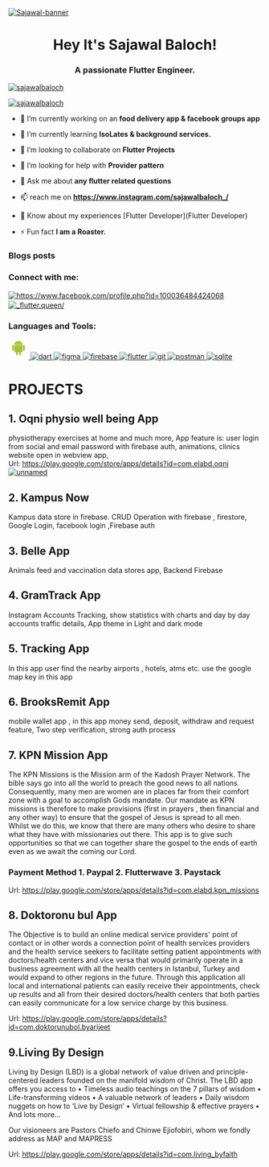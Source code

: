 <a href="https://ibb.co/JxbnZxw"><img src="https://i.ibb.co/bHy1tHM/Sajawal-banner.png" alt="Sajawal-banner" border="0"></a>

<h1 align="center">Hey It's Sajawal Baloch!</h1>
<h3 align="center">A passionate Flutter Engineer.</h3>

<p align="left"> <a href="https://github.com/ryo-ma/github-profile-trophy"><img src="https://github-profile-trophy.vercel.app/?username=sajawalbaloch" alt="sajawalbaloch" /></a> </p>

<p align="left"> <a href="https://twitter.com/sajawalbaloch" target="blank"><img src="https://img.shields.io/twitter/follow/Sajawalbaloch55?logo=twitter&style=for-the-badge" alt="sajawalbaloch" /></a> </p>

- 🔭 I’m currently working on an **food delivery app & facebook groups app**

- 🌱 I’m currently learning **IsoLates & background services.**

- 👯 I’m looking to collaborate on **Flutter Projects**

- 🤝 I’m looking for help with **Provider pattern**

- 💬 Ask me about **any flutter related questions**

- 📫 reach me on **https://www.instagram.com/sajawalbaloch_/**

- 📄 Know about my experiences [Flutter Developer](Flutter Developer)

- ⚡ Fun fact **I am a Roaster.**

### Blogs posts
<!-- BLOG-POST-LIST:START -->
<!-- BLOG-POST-LIST:END -->

<h3 align="left">Connect with me:</h3>
<p align="left">
<a href="https://www.facebook.com/profile.php?id=100036484424068" target="blank"><img align="center" src="https://raw.githubusercontent.com/rahuldkjain/github-profile-readme-generator/master/src/images/icons/Social/facebook.svg" alt="https://www.facebook.com/profile.php?id=100036484424068" height="30" width="40" /></a>
<a href="https://www.instagram.com/sajawalbaloch_/" target="blank"><img align="center" src="https://raw.githubusercontent.com/rahuldkjain/github-profile-readme-generator/master/src/images/icons/Social/instagram.svg" alt="_flutter.queen/" height="30" width="40" /></a>
</p>

<h3 align="left">Languages and Tools:</h3>
<p align="left"> <a href="https://developer.android.com" target="_blank" rel="noreferrer"> <img src="https://raw.githubusercontent.com/devicons/devicon/master/icons/android/android-original-wordmark.svg" alt="android" width="40" height="40"/> </a>  <a href="https://dart.dev" target="_blank" rel="noreferrer"> <img src="https://www.vectorlogo.zone/logos/dartlang/dartlang-icon.svg" alt="dart" width="40" height="40"/> </a> <a href="https://www.figma.com/" target="_blank" rel="noreferrer"> <img src="https://www.vectorlogo.zone/logos/figma/figma-icon.svg" alt="figma" width="40" height="40"/> </a> <a href="https://firebase.google.com/" target="_blank" rel="noreferrer"> <img src="https://www.vectorlogo.zone/logos/firebase/firebase-icon.svg" alt="firebase" width="40" height="40"/> </a> <a href="https://flutter.dev" target="_blank" rel="noreferrer"> <img src="https://www.vectorlogo.zone/logos/flutterio/flutterio-icon.svg" alt="flutter" width="40" height="40"/> </a> <a href="https://git-scm.com/" target="_blank" rel="noreferrer"> <img src="https://www.vectorlogo.zone/logos/git-scm/git-scm-icon.svg" alt="git" width="40" height="40"/> </a>    <a href="https://postman.com" target="_blank" rel="noreferrer"> <img src="https://www.vectorlogo.zone/logos/getpostman/getpostman-icon.svg" alt="postman" width="40" height="40"/> </a> <a href="https://www.sqlite.org/" target="_blank" rel="noreferrer"> <img src="https://www.vectorlogo.zone/logos/sqlite/sqlite-icon.svg" alt="sqlite" width="40" height="40"/> </a> </p>
 
# PROJECTS
 
## 1.	Oqni physio well being App
 physiotherapy exercises at home and much more, App feature is: user login from social and email password with firebase auth, animations, clinics website open in webview  app,  
  Url:  https://play.google.com/store/apps/details?id=com.elabd.oqni
  <a href="https://ibb.co/HNNRbLf"><img src="https://i.ibb.co/Xyy6Kfr/unnamed.webp" alt="unnamed" border="0"></a>

## 2.	Kampus Now
Kampus data store in firebase. CRUD Operation with firebase ,  firestore, Google Login, facebook login ,Firebase auth

## 3.	Belle App 
Animals feed and vaccination data stores app, Backend Firebase

## 4.	GramTrack App
Instagram Accounts Tracking, show statistics with charts and day by day accounts traffic details, App theme in Light and dark mode

## 5.	Tracking App
In this app user find the nearby airports , hotels, atms etc. use the google map key in this app

## 6.	BrooksRemit App 
mobile wallet app , in this app money send, deposit, withdraw and request feature, Two step verification, strong auth process

## 7.	KPN Mission App
The KPN Missions is the Mission arm of the Kadosh Prayer Network. The bible says go into all the world to preach the good news to all nations. Consequently, many men are women are in places far from their comfort zone with a goal to accomplish Gods mandate. Our mandate as KPN missions is therefore to make provisions (first in prayers , then financial and any other way) to ensure that the gospel of Jesus is spread to all men. Whilst we do this, we know that there are many others who desire to share what they have with missionaries out there. This app is to give such opportunities so that we can together share the gospel to the ends of earth even as we await the coming our Lord.
### Payment Method 1. Paypal 2. Flutterwave 3. Paystack 

  Url: https://play.google.com/store/apps/details?id=com.elabd.kpn_missions

## 8.	Doktoronu bul App 
The Objective is to build an online medical service providers' point of contact or in other words a connection point of health services providers and the health service seekers to facilitate setting patient appointments with doctors/health centers and vice versa that would primarily operate in a business agreement with all the health centers in Istanbul, Turkey and would expand to other regions in the future.
Through this application all local and international patients can easily receive their appointments, check up results and all from their desired doctors/health centers that both parties can easily communicate for a low service charge by this business.

  Url: https://play.google.com/store/apps/details?id=com.doktorunubol.byarijeet
 ## 9.Living By Design 
 Living by Design (LBD) is a global network of value driven and principle-centered leaders founded on the manifold wisdom of Christ.
The LBD app offers you access to
• Timeless audio teachings on the 7 pillars of wisdom
• Life-transforming videos
• A valuable network of leaders
• Daily wisdom nuggets on how to ‘Live by Design’
• Virtual fellowship & effective prayers
• And lots more...

Our visioneers are Pastors Chiefo and Chinwe Ejiofobiri, whom we fondly address as MAP and MAPRESS
 
 Url: https://play.google.com/store/apps/details?id=com.living_byfaith 
 
